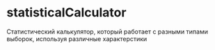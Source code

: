 # statisticalCalculator
Статистический калькулятор, который работает с разными типами выборок, используя различные характерстики
